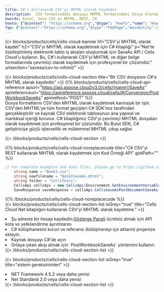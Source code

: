 ```yaml
---
title: C#'i kullanarak CSV'yi MHTML olarak kaydedin
description:  CSV formatındaki dosyayı MHTML formatındaki dosya olarak kaydetmek için C# için Aspose.Cells Cloud SDK'yı kullanma.
kwords: Excel, Save CSV as MHTML, REST, C#
howto: {"@context": "https://schema.org","@type": "HowTo","name": "How to save CSV as MHTML using the Cells Cloud Net library.","description": "How to save CSV as MHTML using the Cells Cloud Net library.","image": {"@type": "ImageObject"},"url": "/net/saveas/csv-to-mhtml/","step": [{ "@type": "HowToStep","name": "How to save CSV as MHTML using the Cells Cloud Net library. step 1", "image": {"@type": "ImageObject",},"url": "/net/saveas/csv-to-mhtml/","text": "Register an account at <a href='https://dashboard.aspose.cloud/'>Dashboard</a> to get free API quota & authorization details",},{ "@type": "HowToStep","name": "How to save CSV as MHTML using the Cells Cloud Net library. step 1", "image": {"@type": "ImageObject",},"url": "/net/saveas/csv-to-mhtml/","text": "Install C# library and add the reference (import the library) to your project.",},{ "@type": "HowToStep","name": "How to save CSV as MHTML using the Cells Cloud Net library. step 1", "image": {"@type": "ImageObject",},"url": "/net/saveas/csv-to-mhtml/","text": "Open the source file in C#",},{ "@type": "HowToStep","name": "How to save CSV as MHTML using the Cells Cloud Net library. step 1", "image": {"@type": "ImageObject",},"url": "/net/saveas/csv-to-mhtml/","text": "Use the `PostWorkbookSaveAs` method to retrieve the resulting stream.",}, ],"supply": {"@type": "HowToSupply","name": "document"},"tool": [{"@type": "HowToTool","name": "Visual Studio, Visual Studio Code, Rider"},{"@type": "HowToTool","name": "Aspose Cells"}],"totalTime": "PT6M"}
fqa: {"@context":"https://schema.org","@type":"FAQPage","mainEntity":[{"@type":"Question","name":"Why save file as other formats file in C# using REST API?","acceptedAnswer":{"@type":"Answer","text":"Documents are encoded in many ways, and some files may be incompatible with the software you use. To open and read such files, just save them as appropriate file formats.<br/><ol><li>Install .NET SDK and add the reference (import the library) to your project.</li><li>Open the source file in C# using REST API.</li><li>Call the PostWorkbookSaveAsRequest() method, passing an output filename with required extension.</li><li>Get the result of save as a separate file.</li></ol>"}},{"@type":"Question","name":"What file formats can I save as with your C# library?","acceptedAnswer":{"@type":"Answer","text":"We support a variety of file formats for conversion using .NET library, including XLSX, Excel, xls , PDF, CSV, HTML, Markdown, XML, PNG, JPG, TIFF, Json, TXT and many more."}},{"@type":"Question","name":"What is the maximum allowed file size for conversion using this .NET library?","acceptedAnswer":{"@type":"Answer","text":"There are no file size limits for format conversions using .NET library."}}]}
---
```

{{< blocks/products/cells/cells-cloud-banner h1="CSV\'yi MHTML olarak kaydet" h2="CSV\'yi MHTML olarak kaydetmek için C# kitaplığı" p="Net\'te özelleştirilmiş elektronik tablo iş akışları oluşturmak için SaveAs API / Cells Cloud\'u kullanın. Bu, C#\'i kullanarak CSV\'yi MHTML ve diğer belge formatlarında çevrimiçi olarak kaydetmek için profesyonel bir çözümdür." urlsection="saveas/csv-to-mhtml/" >}}

{{< blocks/products/cells/cells-cloud-section title="Bir CSV dosyasını C#\'e MHTML olarak kaydedin" >}}
{{% blocks/products/cells/cells-cloud-api-reference apiurl="https://api.aspose.cloud/v3.0/cells/{name}/SaveAs" apireferenceurl="https://apireference.aspose.cloud/cells/#/Conversion/PostWorkbookSaveAs" apimethod="POST" %}}
<br/>
Dosya formatlarını CSV'den MHTML olarak kaydetmek karmaşık bir iştir. CSV'den MHTML'ye tüm format geçişleri C# SDK'mız tarafından gerçekleştirilir ve kaynak CSV elektronik tablosunun ana yapısal ve mantıksal içeriği korunur. C# kitaplığımız CSV'yi çevrimiçi MHTML dosyaları olarak kaydetmek için profesyonel bir çözümdür. Bu Bulut SDK, C# geliştiriciye güçlü işlevsellik ve mükemmel MHTML çıkışı sağlar.

{{< /blocks/products/cells/cells-cloud-section >}}

{{% blocks/products/cells/cells-cloud-noreplacecode title="C# CSV\'yi REST kullanarak MHTML olarak kaydetmek için Kod Örneği API" gistPath="" %}}
  
```cs
// For complete examples and data files, please go to https://github.com/aspose-cells-cloud/aspose-cells-cloud-dotnet/
    string name = "Book1.csv";
    string newfilename = "Book1SaveAs.mhtml";
    string folder = "CellsTests";
    CellsApi cellsApi = new CellsApi(Environment.GetEnvironmentVariable("ProductClientId"), Environment.GetEnvironmentVariable("ProductClientSecret"));
    SaveResponse saveResponse = cellsApi.CellsSaveAsPostDocumentSaveAs(name, null, newfilename, null,null,folder);
```
  
{{% /blocks/products/cells/cells-cloud-noreplacecode %}}
<br/>
{{< blocks/products/cells/cells-cloud-section-list isGrey="true" title="Cells Cloud Net kitaplığını kullanarak CSV\'yi MHTML olarak kaydetme." >}}
<li> Şu adreste bir hesap kaydedin:<a href="https://dashboard.aspose.cloud/">Gösterge Paneli</a> ücretsiz almak için API kota ve yetkilendirme ayrıntılarını</li>
<li>C# kütüphanesini kurun ve referansı (kütüphaneyi içe aktarın) projenize ekleyin.</li>
<li>Kaynak dosyayı C#'de açın</li>
<li>Ortaya çıkan akışı almak için `PostWorkbookSaveAs` yöntemini kullanın.</li>
{{< /blocks/products/cells/cells-cloud-section-list >}}

{{< blocks/products/cells/cells-cloud-section-list isGrey="true" title="sistem gereksinimleri" >}}
<li>NET Framework 4.5.2 veya daha yenisi</li>
<li>Net Standardı 2.0 veya daha yenisi</li>
{{< /blocks/products/cells/cells-cloud-section-list >}}
